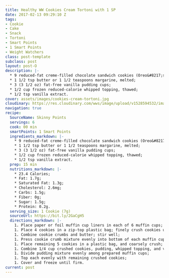 ```yaml
---
title: Healthy WW Cookies Cream Tortoni with 1 SP
date: 2017-02-13 09:29:10 Z
tags:
- Cookie
- Cake
- Snack
- Tortoni
- Smart Points
- 1 Smart Points
- Weight Watchers
class: post-template
subclass: post
layout: post-O
description: |-
  * 9 reduced-fat creme-filled chocolate sandwich cookies (Oreo&#8217;s);
  * 1 1/2 tsp butter or 1 1/2 teaspoons margarine, melted;
  * 3 (3 1/2 oz) fat-free vanilla pudding cups;
  * 1/2 cup frozen reduced-calorie whipped topping, thawed;
  * 1/2 tsp vanilla extract.
cover: assets/images/cookies-cream-tortoni.jpg
cloudinary: https://res.cloudinary.com/wws/image/upload/v1528594532/images/cookies-cream-tortoni.jpg
navigation: true
recipe:
  SourceName: Skinny Points
  servings: 6
  cook: 00 min
  smartPoints: 1 Smart Points
  ingredients_markdown: |-
    * 9 reduced-fat creme-filled chocolate sandwich cookies (Oreo&#8217;s);
    * 1 1/2 tsp butter or 1 1/2 teaspoons margarine, melted;
    * 3 (3 1/2 oz) fat-free vanilla pudding cups;
    * 1/2 cup frozen reduced-calorie whipped topping, thawed;
    * 1/2 tsp vanilla extract.
  prep: 15 min
  nutritions_markdown: |-
    * 23.4 Calories;
    * Fat: 1.7g;
    * Saturated Fat: 1.3g;
    * Cholesterol: 2.6mg;
    * Carbs: 1.5g;
    * Fiber: 0g;
    * Sugar: 1.5g;
    * Protein: 0.2g.
  serving_size: 1 Cookie (7g)
  sourceUrl: https://bit.ly/2GaCgH5
  directions_markdown: |-
    1. Place paper or foil muffin cup liners in each of 6 muffin cups; set aside;
    1. Place 4 cookies in a zip-top plastic bag; finely crush cookies using a meat mallet or rolling pin;
    1. Combine cookie crumbs and butter; stir well;
    1. Press cookie crumb mixture evenly into bottom of each muffin cup liner;
    1. Place remaining 5 cookies in a plastic bag, and coarsely crush; 
    1. Combine 1/4 cup crushed cookies, pudding, whipped topping, and vanilla in a bowl; stir well;
    1. Divide pudding mixture evenly among prepared muffin cups;
    1. Top each evenly with remaining crushed cookies;
    1. Cover and freeze until firm.
current: post
---
```


